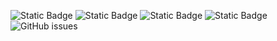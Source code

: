 ![Static Badge](https://img.shields.io/badge/blacklists-60-000000) ![Static Badge](https://img.shields.io/badge/blacklisted-2528136-cc0000) ![Static Badge](https://img.shields.io/badge/whitelisted-2244-00CC00) ![Static Badge](https://img.shields.io/badge/streaming_blacklist-28107-000000) ![GitHub issues](https://img.shields.io/github/issues/fabriziosalmi/blacklists)
